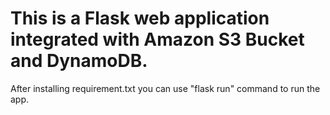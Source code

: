 # This is a Flask web application integrated with Amazon S3 Bucket and DynamoDB.

After installing requirement.txt you can use "flask run" command to run the app.
